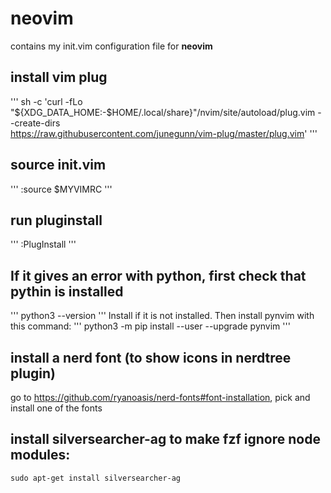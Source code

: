 # neovim
contains my init.vim configuration file for **neovim**

## install vim plug
'''
sh -c 'curl -fLo "${XDG_DATA_HOME:-$HOME/.local/share}"/nvim/site/autoload/plug.vim --create-dirs \
       https://raw.githubusercontent.com/junegunn/vim-plug/master/plug.vim'
'''

## source init.vim
'''
:source $MYVIMRC
'''

## run pluginstall
'''
:PlugInstall
'''

## If it gives an error with python, first check that pythin is installed
'''
python3 --version
'''
Install if it is not installed. Then install pynvim with this command:
'''
python3 -m pip install --user --upgrade pynvim
'''

## install a nerd font (to show icons in nerdtree plugin)
go to https://github.com/ryanoasis/nerd-fonts#font-installation, pick and install one of the fonts

## install silversearcher-ag to make fzf ignore node modules:
```
sudo apt-get install silversearcher-ag
```

